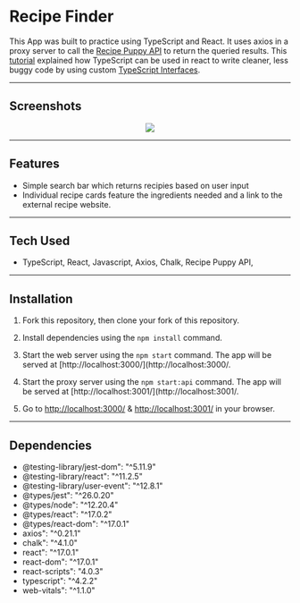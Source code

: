 # Recipe Finder

This App was built to practice using TypeScript and React. It uses axios in a proxy server to call the [Recipe Puppy API](http://www.recipepuppy.com/about/api/) to return the queried results. This [tutorial](https://www.youtube.com/watch?v=Kff25n75jqA&ab_channel=JuniorDeveloperCentral) explained how TypeScript can be used in react to write cleaner, less buggy code by using custom [TypeScript Interfaces](https://www.typescriptlang.org/docs/handbook/interfaces.html).

---

## Screenshots

<p align="center">
<img src="https://github.com/adamm13/recipe-finder/blob/master/pics/receipes.gif"/>
</p>

---

## Features

- Simple search bar which returns recipies based on user input
- Individual recipe cards feature the ingredients needed and a link to the external recipe website.

---

## Tech Used

- TypeScript, React, Javascript, Axios, Chalk, Recipe Puppy API, 

---

## Installation

1. Fork this repository, then clone your fork of this repository.

2. Install dependencies using the `npm install` command.

3. Start the web server using the `npm start` command. The app will be served at [http://localhost:3000/](http://localhost:3000/.

3. Start the proxy server using the `npm start:api` command. The app will be served at [http://localhost:3001/](http://localhost:3001/.

4. Go to [http://localhost:3000/](http://localhost:3000/) & [http://localhost:3001/](http://localhost:3001/) in your browser.

---

## Dependencies

- @testing-library/jest-dom": "^5.11.9"
- @testing-library/react": "^11.2.5"
- @testing-library/user-event": "^12.8.1"
- @types/jest": "^26.0.20"
- @types/node": "^12.20.4"
- @types/react": "^17.0.2"
- @types/react-dom": "^17.0.1"
- axios": "^0.21.1"
- chalk": "^4.1.0"
- react": "^17.0.1"
- react-dom": "^17.0.1"
- react-scripts": "4.0.3"
- typescript": "^4.2.2"
- web-vitals": "^1.1.0"


 
